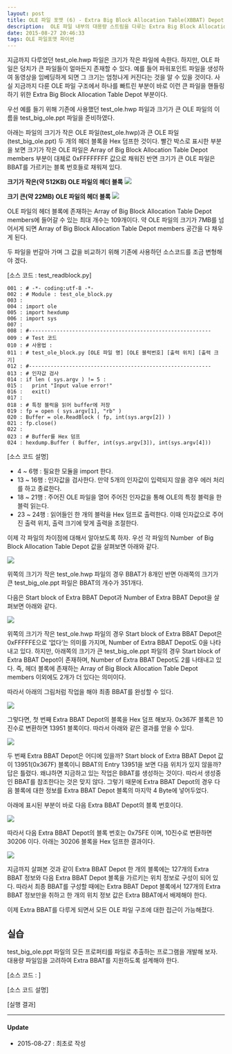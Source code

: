 ```yaml
---
layout: post
title: OLE 파일 포맷 (6) - Extra Big Block Allocation Table(XBBAT) Depot
description:  OLE 파일 내부의 대용량 스트림을 다루는 Extra Big Block Allocation Table(XBBAT) Depot에 대해 알아본다.
date: 2015-08-27 20:46:33 
tags: OLE 파일포맷 파이썬
---
```


지금까지 다루었던 test_ole.hwp 파일은 크기가 작은 파일에 속한다. 하지만, OLE 파일은 덩치가 큰 파일들이 얼마든지 존재할 수 있다. 예를 들어 파워포인트 파일을 생성하여 동영상을 임베딩하게 되면 그 크기는 엄청나게 커진다는 것을 알 수 있을 것이다. 사실 지금까지 다룬 OLE 파일 구조에서 하나를 빠트린 부분이 바로 이런 큰 파일을 핸들링하기 위한 Extra Big Block Allocation Table Depot 부분이다. 

우선 예를 들기 위해 기존에 사용했던 test_ole.hwp 파일과 크기가 큰 OLE 파일의 이름을 test_big_ole.ppt 파일을 준비하였다.

아래는 파일의 크기가 작은 OLE 파일(test_ole.hwp)과 큰 OLE 파일(test_big_ole.ppt) 두 개의 헤더 블록을 Hex 덤프한 것이다. 빨간 박스로 표시한 부분을 보면 크기가 작은 OLE 파일은 Array of Big Block Allocation Table Depot members 부분이 대체로 0xFFFFFFFF 값으로 채워진 반면 크기가 큰 OLE 파일은 BBAT를 가르키는 블록 번호들로 채워져 있다.

**크기가 작은(약 512KB) OLE 파일의 헤더 블록**
![](/images/2015/315F4F48-794F-48E5-A4A1-18D4DCFF1B38.png)

**크기 큰(약 22MB) OLE 파일의 헤더 블록**
![](/images/2015/B2742330-1930-4878-9894-1B355505A029.png)

OLE 파일의 헤더 블록에 존재하는 Array of Big Block Allocation Table Depot members에 들어갈 수 있는 최대 개수는 109개이다. 약 OLE 파일의 크기가 7MB를 넘어서게 되면  Array of Big Block Allocation Table Depot members 공간을 다 채우게 된다. 

두 파일을 번갈아 가며 그 값을 비교하기 위해 기존에 사용하던 소스코드를 조금 변형해야 겠다.

[소스 코드 : test_readblock.py] 

```
001 : # -*- coding:utf-8 -*-
002 : # Module : test_ole_block.py
003 : 
004 : import ole
005 : import hexdump
006 : import sys
007 : 
008 : #-----------------------------------------------------------
009 : # Test 코드
010 : # 사용법 :
011 : # test_ole_block.py [OLE 파일 명] [OLE 블럭번호] [출력 위치] [출력 크기]
012 : #-----------------------------------------------------------
013 : # 인자값 검사
014 : if len ( sys.argv ) != 5 :
015 : 	print "Input value error!"
016 : 	exit()
017 : 
018 : # 특정 블럭을 읽어 buffer에 저장
019 : fp = open ( sys.argv[1], "rb" )
020 : Buffer = ole.ReadBlock ( fp, int(sys.argv[2]) )
021 : fp.close()
022 : 
023 : # Buffer를 Hex 덤프
024 : hexdump.Buffer ( Buffer, int(sys.argv[3]), int(sys.argv[4]))
```

[소스 코드 설명]

* 4 ~ 6행 : 필요한 모듈을 import 한다.
* 13 ~ 16행 : 인자값을 검사한다. 만약 5개의 인자값이 입력되지 않을 경우 에러 처리를 하고 종료한다.
* 18 ~ 21행 : 주어진 OLE 파일을 열어 주어진 인자값을 통해 OLE의 특정 블럭을 한 블럭 읽는다. 
* 23 ~ 24행 : 읽어들인 한 개의 블럭을 Hex 덤프로 출력한다. 이때 인자값으로 주어진 출력 위치, 출력 크기에 맞게 출력을 조절한다.

이제 각 파일의 차이점에 대해서 알아보도록 하자. 우선 각 파일의 Number  of Big Block Allocation Table Depot 값을 살펴보면 아래와 같다. 

![](/images/2015/23263DEF-4586-47D7-A48C-B0A811CCEDBD.png)

위쪽의 크기가 작은 test_ole.hwp 파일의 경우 BBAT가 8개인 반면 아래쪽의 크기가 큰 test_big_ole.ppt 파일은 BBAT의 개수가 351개다.

다음은 Start block of Extra BBAT Depot과 Number of Extra BBAT Depot을 살펴보면 아래와 같다. 

![](/images/2015/6D84F5B8-0DF7-4FCB-8626-A7AE8342BDC4.png)

위쪽의 크기가 작은 test_ole.hwp 파일의 경우 Start block of Extra BBAT Depot은 0xFFFFFE으로 ‘없다‘는 의미를 가지며, Number of Extra BBAT Depot도 0을 나타내고 있다. 하지만, 아래쪽의 크기가 큰 test_big_ole.ppt 파일의 경우 Start block of Extra BBAT Depot이 존재하며, Number of Extra BBAT Depot도 2를 나태내고 있다. 즉, 헤더 블록에 존재하는 Array of Big Block Allocation Table Depot members 이외에도 2개가 더 있다는 의미이다.

따라서 아래의 그림처럼 작업을 해야 최종 BBAT를 완성할 수 있다.

![](/images/2015/D8BFBF40-37D4-40B7-9F78-7F9DAF8091CD.png)

그렇다면, 첫 번째 Extra BBAT Depot의 블록을 Hex 덤프 해보자. 0x367F 블록은 10진수로 변환하면 13951 블록이다. 따라서 아래와 같은 결과를 얻을 수 있다.

![](/images/2015/0C4529FF-063F-4FEC-9EAE-C18F36AB3598.png)

두 번째 Extra BBAT Depot은 어디에 있을까? Start block of Extra BBAT Depot 값이 13951(0x367F) 블록이니 BBAT의 Entry 13951을 보면 다음 위치가 있지 않을까? 답은 틀렸다. 왜냐하면 지금하고 있는 작업은 BBAT를 생성하는 것이다. 따라서 생성중인 BBAT를 참조한다는 것은 맞지 않다. 그렇기 때문에 Extra BBAT Depot의 경우 다음 블록에 대한 정보를 Extra BBAT Depot 블록의 마지막 4 Byte에 넣어두었다.

아래에 표시된 부분이 바로 다음 Extra BBAT Depot의 블록 번호이다.

![](/images/2015/5BB2E3DC-F3D1-4331-BCB3-7AFCF67A5CB6.png)

따라서 다음 Extra BBAT Depot의 블록 번호는 0x75FE 이며, 10진수로 변환하면 30206 이다. 아래는 30206 블록을 Hex 덤프한 결과이다.

![](/images/2015/360A4AD9-3F79-49FC-92AB-DE0ABFF87FFE.png)

지금까지 살펴본 것과 같이 Extra BBAT Depot 한 개의 블록에는 127개의 Extra BBAT 정보와 다음 Extra BBAT Depot 블록을 가르키는 위치 정보로 구성이 되어 있다. 따라서 최종 BBAT를 구성할 때에는 Extra BBAT Depot 블록에서 127개의 Extra BBAT 정보만을 취하고 한 개의 위치 정보 값은 Extra BBAT에서 배제해야 한다.

이제 Extra BBAT를 다루게 되면서 모든 OLE 파일 구조에 대한 접근이 가능해졌다.


## 실습

test_big_ole.ppt 파일의 모든 프로퍼티를 파일로 추출하는 프로그램을 개발해 보자. 대용량 파일임을 고려하여 Extra BBAT를 지원하도록 설계해야 한다. 

[소스 코드 : ] 

[소스 코드 설명]

[실행 결과]





***

#### Update

- 2015-08-27 : 최초로 작성